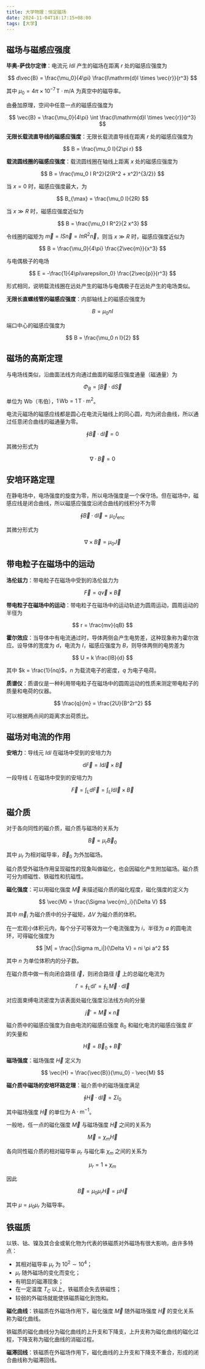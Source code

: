 ```yaml
---
title: 大学物理：恒定磁场
date: 2024-11-04T18:17:15+08:00
tags: [大学]
---
```


## 磁场与磁感应强度

**毕奥-萨伐尔定律**：电流元 $I\mathrm{d}l$ 产生的磁场在距离 $r$ 处的磁感应强度为

$$
d\vec{B} = \frac{\mu_0}{4\pi} \frac{I\mathrm{d}l \times \vec{r}}{r^3}
$$

其中 $\mu_0 = 4\pi \times 10^{-7} \, \mathrm{T \cdot m/A}$ 为真空中的磁导率。

由叠加原理，空间中任意一点的磁感应强度为

$$
\vec{B} = \frac{\mu_0}{4\pi} \int \frac{I\mathrm{d}l \times \vec{r}}{r^3}
$$

**无限长载流直导线的磁感应强度**：无限长载流直导线在距离 $r$ 处的磁感应强度为

$$
B = \frac{\mu_0 I}{2\pi r}
$$

**载流圆线圈的磁感应强度**：载流圆线圈在轴线上距离 $x$ 处的磁感应强度为

$$
B = \frac{\mu_0 I R^2}{2(R^2 + x^2)^{3/2}}
$$

当 $x = 0$ 时，磁感应强度最大，为

$$
B_{\max} = \frac{\mu_0 I}{2R}
$$

当 $x \gg R$ 时，磁感应强度近似为

$$
B = \frac{\mu_0 I R^2}{2 x^3}
$$

令线圈的磁矩为 $\vec{m} = IS\vec{n} = I\pi R^2 \vec{n}$，则当 $x \gg R$ 时，磁感应强度近似为

$$
B = \frac{\mu_0}{4\pi} \frac{2\vec{m}}{x^3}
$$

与电偶极子的电场

$$
E = -\frac{1}{4\pi\varepsilon_0} \frac{2\vec{p}}{r^3}
$$

形式相同，说明载流线圈在远处产生的磁场与电偶极子在远处产生的电场类似。

**无限长直螺线管的磁感应强度**：内部轴线上的磁感应强度为

$$
B = \mu_0 n I
$$

端口中心的磁感应强度为

$$
B = \frac{\mu_0 n I}{2}
$$

## 磁场的高斯定理

与电场线类似，沿曲面法线方向通过曲面的磁感应强度通量（磁通量）为

$$
\Phi_B = \int \vec{B} \cdot \mathrm{d}\vec{S}
$$

单位为 $\mathrm{Wb}$（韦伯），$1 \, \mathrm{Wb} = 1 \, \mathrm{T \cdot m^2}$。

电流元磁场的磁感应线都是圆心在电流元轴线上的同心圆，均为闭合曲线，所以通过任意闭合曲线的磁通量为零。

$$
\oint \vec{B} \cdot \mathrm{d}\vec{l} = 0
$$

其微分形式为

$$
\nabla \cdot \vec{B} = 0
$$

## 安培环路定理

在静电场中，电场强度的旋度为零，所以电场强度是一个保守场。但在磁场中，磁感应线是闭合曲线，所以磁感应强度沿闭合曲线的线积分不为零

$$
\oint \vec{B} \cdot \mathrm{d}\vec{l} = \mu_0 I_{\text{enc}}
$$

其微分形式为

$$
\nabla \times \vec{B} = \mu_0 \vec{J}
$$

## 带电粒子在磁场中的运动

**洛伦兹力**：带电粒子在磁场中受到的洛伦兹力为

$$
\vec{F} = q\vec{v} \times \vec{B}
$$

**带电粒子在磁场中的运动**：带电粒子在磁场中的运动轨迹为圆周运动，圆周运动的半径为

$$
r = \frac{mv}{qB}
$$

**霍尔效应**：当导体中有电流通过时，导体两侧会产生电势差，这种现象称为霍尔效应。设导体的宽度为 $d$，电流为 $I$，磁感应强度为 $B$，则导体两侧的电势差为

$$
U = k \frac{IB}{d}
$$

其中 $k = \frac{1}{nq}$，$n$ 为载流电子的密度，$q$ 为电子电荷。

**质谱仪**：质谱仪是一种利用带电粒子在磁场中的圆周运动的性质来测定带电粒子的质量和电荷的仪器。

$$
\frac{q}{m} = \frac{2U}{B^2r^2}
$$

可以根据两点间的距离求出荷质比。

## 磁场对电流的作用

**安培力**：导线元 $I\mathrm{d}l$ 在磁场中受到的安培力为

$$
\mathrm{d}\vec{F} = I\mathrm{d}\vec{l} \times \vec{B}
$$

一段导线 $L$ 在磁场中受到的安培力为

$$
\vec{F} = \int_L d\vec{F} = \int_L I \mathrm{d} \vec{l} \times \vec{B}
$$

## 磁介质

对于各向同性的磁介质，磁介质与磁场的关系为

$$
\vec{B} = \mu_r \vec{B}_0
$$

其中 $\mu_r$ 为相对磁导率，$\vec{B}_0$ 为外加磁场。

磁介质受外磁场作用呈现磁性的现象叫做磁化，也会因磁化产生附加磁场。磁介质可分为顺磁性、铁磁性和抗磁性。

**磁化强度**：可以用磁化强度 $\vec{M}$ 来描述磁介质的磁化程度，磁化强度的定义为

$$
\vec{M} = \frac{\Sigma \vec{m}_i}{\Delta V}
$$

其中 $\vec{m}_i$ 为磁介质中的分子磁矩，$\Delta V$ 为磁介质的体积。

在一宏观小体积元内，每个分子可等效为一个电流强度为 $i$，半径为 $a$ 的圆电流环，可得磁化强度为

$$
|M| = \frac{|\Sigma m_i|}{\Delta V} = ni \pi a^2
$$

其中 $n$ 为单位体积内的分子数。

在磁介质中做一有向闭合路径 $\vec{l}$，则闭合路径 $\vec{l}$ 上的总磁化电流为

$$
I' = \oint_L \mathrm{d}I' = \oint_L \vec{M} \cdot \mathrm{d}\vec{l}
$$

对应面束缚电流密度为该表面处磁化强度沿法线方向的分量

$$
\vec{j}' = \vec{M} \times \vec{n}
$$

磁介质中的磁感应强度为自由电流的磁感应强度 $B_0$ 和磁化电流的磁感应强度 $B'$ 的矢量和

$$
\vec{H} = \vec{B}_0 + \vec{B}'
$$

**磁场强度**：磁场强度 $\vec{H}$ 定义为

$$
\vec{H} = \frac{\vec{B}}{\mu_0} - \vec{M}
$$

**磁介质中磁场的安培环路定理**：磁介质中的磁场强度满足

$$
\oint \vec{H} \cdot \mathrm{d}\vec{l} = \Sigma I_0
$$

其中磁场强度 $\vec{H}$ 的单位为 $\mathrm{A \cdot m^{-1}}$。

一般地，任一点的磁化强度 $\vec{M}$ 与磁场强度 $\vec{H}$ 之间的关系为

$$
\vec{M} = \chi_m \vec{H}
$$

各向同性磁介质的相对磁导率 $\mu_r$ 与磁化率 $\chi_m$ 之间的关系为

$$
\mu_r = 1 + \chi_m
$$

因此

$$
\vec{B} = \mu_0 \mu_r \vec{H} = \mu \vec{H}
$$

其中 $\mu = \mu_0 \mu_r$ 为磁导率。

## 铁磁质

以铁、钴、镍及其合金或氧化物为代表的铁磁质对外磁场有很大影响，由许多特点：

- 其相对磁导率 $\mu_r$ 为 $10^2 \sim 10^4$；
- $\mu_r$ 随外磁场的变化而变化；
- 有明显的磁滞现象；
- 在一定温度 $T_C$ 以上，铁磁质会失去铁磁性；
- 较弱的外磁场就能使铁磁质磁化到饱和。

**磁化曲线**：铁磁质在外磁场作用下，磁化强度 $\vec{M}$ 随外磁场强度 $\vec{H}$ 的变化关系称为磁化曲线。

铁磁质的磁化曲线分为磁化曲线的上升支和下降支，上升支称为磁化曲线的磁化过程，下降支称为磁化曲线的消磁过程。

**磁滞回线**：铁磁质在外磁场作用下，磁化曲线的上升支和下降支不重合，形成的闭合曲线称为磁滞回线。
